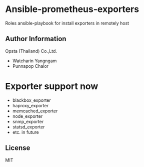 # Ansible-prometheus-exporters 
Roles ansible-playbook for install exporters in remotely host

## Author Information
Opsta (Thailand) Co.,Ltd.
- Watcharin Yangngam
- Punnapop Chalor

# Exporter support now
- blackbox_exporter
- haproxy_exporter
- memcached_exporter
- node_exporter
- snmp_exporter
- statsd_exporter
- etc. in future

## License
MIT